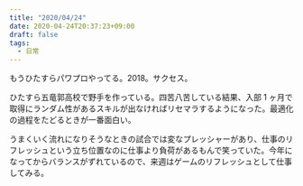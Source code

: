 ```yaml
---
title: "2020/04/24"
date: 2020-04-24T20:37:23+09:00
draft: false
tags: 
  - 日常
---
```


もうひたすらパワプロやってる。2018。サクセス。

ひたすら五竜郭高校で野手を作っている。四苦八苦している結果、入部 1 ヶ月で取得にランダム性があるスキルが出なければリセマラするようになった。最適化の過程をたどるときが一番面白い。

うまくいく流れになりそうなときの試合では変なプレッシャーがあり、仕事のリフレッシュという立ち位置なのに仕事より負荷があるもんで笑っていた。今年になってからバランスがずれているので、来週はゲームのリフレッシュとして仕事してみる。

